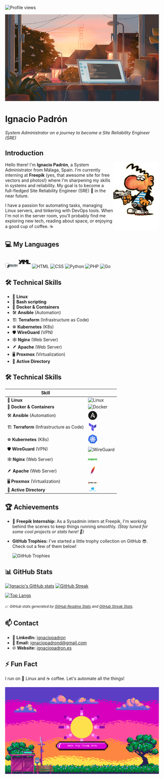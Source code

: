 
<img src="https://komarev.com/ghpvc/?username=ignaciopadron&style=flat-square&color=blue" alt="Profile views" /> <br>
<!-- Banner image -->
![GitHub Banner](images/ventana.gif)

# Ignacio Padrón
*System Administrator on a journey to become a Site Reliability Engineer (SRE)*

## Introduction
<img align="right" src="images/Maki.png" width="150" alt="Ignacio Padrón Avatar" />


Hello there! I'm **Ignacio Padrón**, a System Administrator from Málaga, Spain. I'm currently interning at **Freepik** (yes, that awesome site for free vectors and photos!) where I'm sharpening my skills in systems and reliability. My goal is to become a full-fledged Site Reliability Engineer (SRE) 🚀 in the near future.

I have a passion for automating tasks, managing Linux servers, and tinkering with DevOps tools. When I'm not in the server room, you'll probably find me exploring new tech, reading about space, or enjoying a good cup of coffee. ☕


## 💻 My Languages

<p align="left">
  <img src="images/bashimage.svg" alt="Bash" width="40"/>
  <img src="images/YAMLimage.svg" alt="YAML" width="40"/>
  <img src="images/HTML5_logo.png.png" alt="HTML" width="40"/>
  <img src="images/CSS3_logo.svg.png" alt="CSS" width="40"/>
  <img src="images/python-original-wordmark.svg.png" alt="Python" width="40"/>
  <img src="images/phpimage.svg.png" alt="PHP" width="40"/>
  <img src="images/golangimages.png.png" alt="Go" width="40"/>
</p>


## 🛠️ Technical Skills

- 🐧 **Linux**
- 🐚 **Bash scripting**
- 🐳 **Docker & Containers**
- 🛠 **Ansible** (Automation)
- 🏗️ **Terraform** (Infrastructure as Code)
- ☸️ **Kubernetes** (K8s)
- 🛡️ **WireGuard** (VPN)
- 🕸️ **Nginx** (Web Server)
- 🪶 **Apache** (Web Server)
- 🖥️ **Proxmox** (Virtualization)
- 📂 **Active Directory**




## 🛠️ Technical Skills

| Skill | |
|-------|--|
| 🐧 **Linux** | <img src="images/linux-original.svg.png" alt="Linux" width="30"/> |
| 🐳 **Docker & Containers** | <img src="images/docker-original-wordmark.svg.png" alt="Docker" width="30"/> |
| 🛠 **Ansible** (Automation) | <img src="images/ansible-plain.svg" alt="Ansible" width="30"/> |
| 🏗️ **Terraform** (Infrastructure as Code) | <img src="images/terraform-original.svg" alt="Terraform" width="30"/> |
| ☸️ **Kubernetes** (K8s) | <img src="images/kubernetesimage.svg" alt="Kubernetes" width="30"/> |
| 🛡️ **WireGuard** (VPN) | <img src="images/wireguard-logo-.png.png" alt="WireGuard" width="30"/> |
| 🕸️ **Nginx** (Web Server) | <img src="images/nginx-original.svg" alt="Nginx" width="30"/> |
| 🪶 **Apache** (Web Server) | <img src="images/apache.svg" alt="Apache" width="30"/> |
| 🖥️ **Proxmox** (Virtualization) | <img src="images/Proxmox.svg" alt="Proxmox" width="30"/> |
| 📂 **Active Directory** | <img src="images/Active-directory.png" alt="Active Directory" width="30"/> |




## 🏆 Achievements

- 🚀 **Freepik Internship:** As a Sysadmin intern at Freepik, I'm working behind the scenes to keep things running smoothly. *(Stay tuned for some cool projects or stats here! 🤫)*

- **GitHub Trophies:** I've started a little trophy collection on GitHub 😎. Check out a few of them below!

    ![GitHub Trophies](https://github-profile-trophy.vercel.app/?username=ignaciopadron&theme=gruvbox&no-bg=true&no-frame=true)



## 📊 GitHub Stats

<!-- GitHub Readme Stats (https://github.com/anuraghazra/github-readme-stats) and Streak Stats (https://github.com/DenverCoder1/github-readme-streak-stats) -->

[![Ignacio's GitHub stats](https://github-readme-stats.vercel.app/api?username=ignaciopadron&show_icons=true&theme=default&hide=issues&hide_border=true)](https://github.com/anuraghazra/github-readme-stats)
[![GitHub Streak](https://streak-stats.demolab.com?user=ignaciopadron&theme=default&hide_border=true)](https://github.com/DenverCoder1/github-readme-streak-stats)

[![Top Langs](https://github-readme-stats.vercel.app/api/top-langs/?username=ignaciopadron&layout=compact&theme=default&hide_border=true)](https://github.com/anuraghazra/github-readme-stats)

<sub>📈 _GitHub stats generated by [GitHub Readme Stats](https://github.com/anuraghazra/github-readme-stats) and [GitHub Streak Stats](https://github.com/DenverCoder1/github-readme-streak-stats)._</sub>


## 📫 Contact

- 💼 **LinkedIn:** [ignaciopadron](https://www.linkedin.com/in/ignaciopadron/)
- 📧 **Email:** [ignaciopadrond@gmail.com](mailto:ignaciopadrond@gmail.com)
- 🌐 **Website:** [ignaciopadron.es](https://ignaciopadron.es)

## ⚡ Fun Fact

I run on 🐧 Linux and ☕ coffee. Let's automate all the things!

![GitHub Banner](images/sol_rosa.gif)
